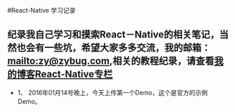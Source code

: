 #React-Native 学习记录

纪录我自己学习和摸索React－Native的相关笔记，当然也会有一些坑，希望大家多多交流，我的邮箱：<mailto:zy@zybug.com>,相关的教程纪录，请查看[我的博客React-Native专栏](http://www.zybug.com/blog/?cat=22)
------
* 1、 2016年01月14号晚上，今天上传第一个Demo，这个是官方的示例Demo。